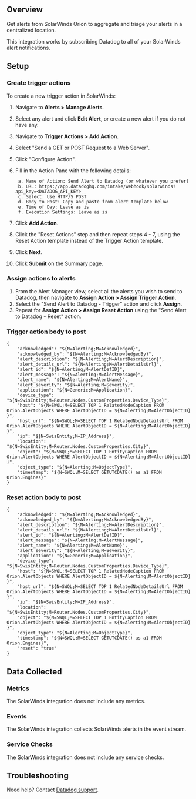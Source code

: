 ## Overview

Get alerts from SolarWinds Orion to aggregate and triage your alerts in a centralized location. 

This integration works by subscribing Datadog to all of your SolarWinds alert notifications.

## Setup

### Create trigger actions

To create a new trigger action in SolarWinds:

1. Navigate to **Alerts > Manage Alerts**.
2. Select any alert and click **Edit Alert**, or create a new alert if you do not have any.
3. Navigate to **Trigger Actions > Add Action**.
4. Select "Send a GET or POST Request to a Web Server".
5. Click "Configure Action".
6. Fill in the Action Pane with the following details:

        a. Name of Action: Send Alert to Datadog (or whatever you prefer)
        b. URL: https://app.datadoghq.com/intake/webhook/solarwinds?api_key=<DATADOG_API_KEY>
        c. Select: Use HTTP/S POST
        d. Body to Post: Copy and paste from alert template below
        e. Time of Day: Leave as is
        f. Execution Settings: Leave as is

7. Click **Add Action**.
8. Click the "Reset Actions" step and then repeat steps 4 - 7, using the Reset Action template instead of the Trigger Action template.
9. Click **Next**.
10. Click **Submit** on the Summary page.

### Assign actions to alerts

1. From the Alert Manager view, select all the alerts you wish to send to Datadog, then navigate to **Assign Action > Assign Trigger Action**.
2. Select the "Send Alert to Datadog - Trigger" action and click **Assign**.
3. Repeat for **Assign Action > Assign Reset Action** using the "Send Alert to Datadog - Reset" action.

### Trigger action body to post
``` 
{
    "acknowledged": "${N=Alerting;M=Acknowledged}",
    "acknowledged_by": "${N=Alerting;M=AcknowledgedBy}",
    "alert_description": "${N=Alerting;M=AlertDescription}",
    "alert_details_url": "${N=Alerting;M=AlertDetailsUrl}",
    "alert_id": "${N=Alerting;M=AlertDefID}",
    "alert_message": "${N=Alerting;M=AlertMessage}",
    "alert_name": "${N=Alerting;M=AlertName}",
    "alert_severity": "${N=Alerting;M=Severity}",
    "application": "${N=Generic;M=Application}",
    "device_type": "${N=SwisEntity;M=Router.Nodes.CustomProperties.Device_Type}",
    "host": "${N=SWQL;M=SELECT TOP 1 RelatedNodeCaption FROM Orion.AlertObjects WHERE AlertObjectID = ${N=Alerting;M=AlertObjectID} }",
    "host_url": "${N=SWQL;M=SELECT TOP 1 RelatedNodeDetailsUrl FROM Orion.AlertObjects WHERE AlertObjectID = ${N=Alerting;M=AlertObjectID} }",
    "ip": "${N=SwisEntity;M=IP_Address}",
    "location": "${N=SwisEntity;M=Router.Nodes.CustomProperties.City}",
    "object": "${N=SWQL;M=SELECT TOP 1 EntityCaption FROM Orion.AlertObjects WHERE AlertObjectID = ${N=Alerting;M=AlertObjectID} }",
    "object_type": "${N=Alerting;M=ObjectType}",
    "timestamp": "${N=SWQL;M=SELECT GETUTCDATE() as a1 FROM Orion.Engines}"
}
``` 

### Reset action body to post
``` 
{
    "acknowledged": "${N=Alerting;M=Acknowledged}",
    "acknowledged_by": "${N=Alerting;M=AcknowledgedBy}",
    "alert_description": "${N=Alerting;M=AlertDescription}",
    "alert_details_url": "${N=Alerting;M=AlertDetailsUrl}",
    "alert_id": "${N=Alerting;M=AlertDefID}",
    "alert_message": "${N=Alerting;M=AlertMessage}",
    "alert_name": "${N=Alerting;M=AlertName}",
    "alert_severity": "${N=Alerting;M=Severity}",
    "application": "${N=Generic;M=Application}",
    "device_type": "${N=SwisEntity;M=Router.Nodes.CustomProperties.Device_Type}",
    "host": "${N=SWQL;M=SELECT TOP 1 RelatedNodeCaption FROM Orion.AlertObjects WHERE AlertObjectID = ${N=Alerting;M=AlertObjectID} }",
    "host_url": "${N=SWQL;M=SELECT TOP 1 RelatedNodeDetailsUrl FROM Orion.AlertObjects WHERE AlertObjectID = ${N=Alerting;M=AlertObjectID} }",
    "ip": "${N=SwisEntity;M=IP_Address}",
    "location": "${N=SwisEntity;M=Router.Nodes.CustomProperties.City}",
    "object": "${N=SWQL;M=SELECT TOP 1 EntityCaption FROM Orion.AlertObjects WHERE AlertObjectID = ${N=Alerting;M=AlertObjectID} }",
    "object_type": "${N=Alerting;M=ObjectType}",
    "timestamp": "${N=SWQL;M=SELECT GETUTCDATE() as a1 FROM Orion.Engines}",
    "reset": "true"
}
``` 

## Data Collected

### Metrics

The SolarWinds integration does not include any metrics.

### Events

The SolarWinds integration collects SolarWinds alerts in the event stream.

### Service Checks

The SolarWinds integration does not include any service checks.

## Troubleshooting

Need help? Contact [Datadog support][1].

[1]: https://docs.datadoghq.com/help